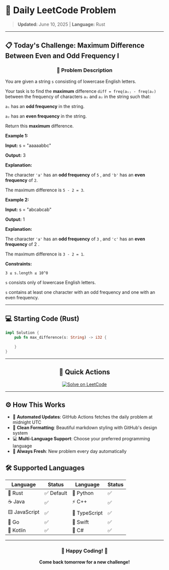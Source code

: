 # 🎯 Daily LeetCode Problem

> **Updated:** June 10, 2025 | **Language:** Rust

---

## 📋 Today's Challenge: **Maximum Difference Between Even and Odd Frequency I**

<div align="center">

### 🧩 Problem Description

</div>

You are given a string `s` consisting of lowercase English letters.

Your task is to find the **maximum** difference `diff = freq(a₁₎ - freq(a₂)` between the frequency of characters `a₁` and `a₂` in the string such that:

`a₁` has an **odd frequency** in the string.

 
`a₂` has an **even frequency** in the string.

Return this **maximum** difference.

 

**Example 1:**

**Input:** s = "aaaaabbc" 

**Output:** 3

**Explanation:**

The character `'a'` has an **odd frequency** of ` 5 ` , and `'b'` has an **even frequency** of ` 2 `.

 
The maximum difference is `5 - 2 = 3`.

**Example 2:**

**Input:** s = "abcabcab" 

**Output:** 1

**Explanation:**

The character `'a'` has an **odd frequency** of ` 3 ` , and `'c'` has an **even frequency** of 2 .

 
The maximum difference is `3 - 2 = 1`.

 

**Constraints:**

`3 ≤ s.length ≤ 10^0`

 
`s` consists only of lowercase English letters.

 
`s` contains at least one character with an odd frequency and one with an even frequency.

---

## 💻 Starting Code (Rust)

```rust
impl Solution {
    pub fn max_difference(s: String) -> i32 {
        
    }
}
```

---

<div align="center">

## 🔗 Quick Actions

[![Solve on LeetCode](https://img.shields.io/badge/Solve_on-LeetCode-orange?style=for-the-badge&logo=leetcode&logoColor=white)](https://leetcode.com/problems/maximum-difference-between-even-and-odd-frequency-i/)

</div>

---

## ⚙️ How This Works

- 🤖 **Automated Updates**: GitHub Actions fetches the daily problem at midnight UTC
- 🎨 **Clean Formatting**: Beautiful markdown styling with GitHub's design system
- 💻 **Multi-Language Support**: Choose your preferred programming language
- 🔄 **Always Fresh**: New problem every day automatically

## 🛠️ Supported Languages

<div align="center">

| Language | Status | Language | Status |
|----------|--------|----------|--------|
| 🦀 Rust | ✅ Default | 🐍 Python | ✅ |
| ☕ Java | ✅ | ⚡ C++ | ✅ |
| 🟨 JavaScript | ✅ | 🔷 TypeScript | ✅ |
| 🐹 Go | ✅ | 🍎 Swift | ✅ |
| 🎯 Kotlin | ✅ | 💎 C# | ✅ |

</div>

---

<div align="center">

### 🌟 Happy Coding! 🌟

**Come back tomorrow for a new challenge!**

</div>